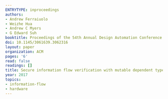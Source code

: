 ```yaml
---
ENTRYTYPE: inproceedings
authors:
- Andrew Ferraiuolo
- Weizhe Hua
- Andrew C Myers
- G Edward Suh
booktitle: Proceedings of the 54th Annual Design Automation Conference 2017
doi: 10.1145/3061639.3062316
layout: paper
organization: ACM
pages: '6'
read: false
readings: []
title: Secure information flow verification with mutable dependent types
year: 2017
topics:
- information-flow
- hardware
---
```

